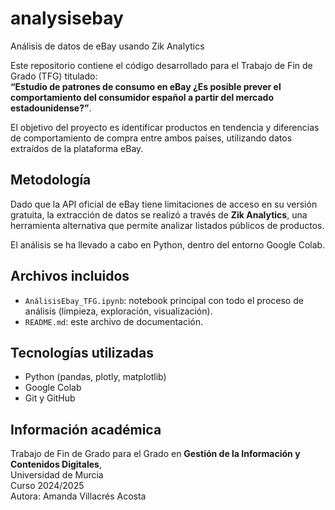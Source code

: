# analysisebay

Análisis de datos de eBay usando Zik Analytics

Este repositorio contiene el código desarrollado para el Trabajo de Fin de Grado (TFG) titulado:  
**“Estudio de patrones de consumo en eBay ¿Es posible prever el comportamiento del consumidor español a partir del mercado estadounidense?”**.

El objetivo del proyecto es identificar productos en tendencia y diferencias de comportamiento de compra entre ambos países, utilizando datos extraídos de la plataforma eBay.

## Metodología

Dado que la API oficial de eBay tiene limitaciones de acceso en su versión gratuita, la extracción de datos se realizó a través de **Zik Analytics**, una herramienta alternativa que permite analizar listados públicos de productos.

El análisis se ha llevado a cabo en Python, dentro del entorno Google Colab.

## Archivos incluidos

- `AnálisisEbay_TFG.ipynb`: notebook principal con todo el proceso de análisis (limpieza, exploración, visualización).
- `README.md`: este archivo de documentación.

## Tecnologías utilizadas

- Python (pandas, plotly, matplotlib)
- Google Colab
- Git y GitHub

## Información académica

Trabajo de Fin de Grado para el Grado en **Gestión de la Información y Contenidos Digitales**,  
Universidad de Murcia  
Curso 2024/2025  
Autora: Amanda Villacrés Acosta


